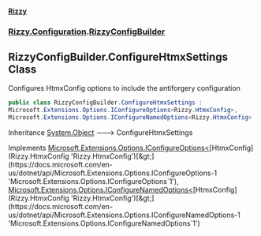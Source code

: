 #### [Rizzy](index 'index')
### [Rizzy.Configuration](Rizzy.Configuration 'Rizzy.Configuration').[RizzyConfigBuilder](Rizzy.Configuration.RizzyConfigBuilder 'Rizzy.Configuration.RizzyConfigBuilder')

## RizzyConfigBuilder.ConfigureHtmxSettings Class

Configures HtmxConfig options to include the antiforgery configuration

```csharp
public class RizzyConfigBuilder.ConfigureHtmxSettings :
Microsoft.Extensions.Options.IConfigureOptions<Rizzy.HtmxConfig>,
Microsoft.Extensions.Options.IConfigureNamedOptions<Rizzy.HtmxConfig>
```

Inheritance [System.Object](https://docs.microsoft.com/en-us/dotnet/api/System.Object 'System.Object') &#129106; ConfigureHtmxSettings

Implements [Microsoft.Extensions.Options.IConfigureOptions&lt;](https://docs.microsoft.com/en-us/dotnet/api/Microsoft.Extensions.Options.IConfigureOptions-1 'Microsoft.Extensions.Options.IConfigureOptions`1')[HtmxConfig](Rizzy.HtmxConfig 'Rizzy.HtmxConfig')[&gt;](https://docs.microsoft.com/en-us/dotnet/api/Microsoft.Extensions.Options.IConfigureOptions-1 'Microsoft.Extensions.Options.IConfigureOptions`1'), [Microsoft.Extensions.Options.IConfigureNamedOptions&lt;](https://docs.microsoft.com/en-us/dotnet/api/Microsoft.Extensions.Options.IConfigureNamedOptions-1 'Microsoft.Extensions.Options.IConfigureNamedOptions`1')[HtmxConfig](Rizzy.HtmxConfig 'Rizzy.HtmxConfig')[&gt;](https://docs.microsoft.com/en-us/dotnet/api/Microsoft.Extensions.Options.IConfigureNamedOptions-1 'Microsoft.Extensions.Options.IConfigureNamedOptions`1')